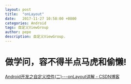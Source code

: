```yaml
---
layout: post
title:  "onLayout"
date:   2017-11-27 10:58:00 +0800
categories: Android
tags: 自定义ViewGroup
author: pepe
description: 自定义ViewGroup.
---
```


做学问，容不得半点马虎和偷懒!
============

[Android开发之自定义控件(二)---onLayout详解 - CSDN博客](http://blog.csdn.net/dmk877/article/details/49632959)
